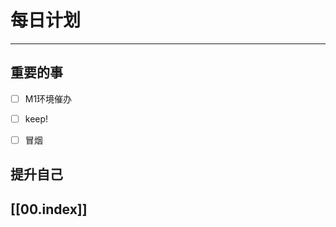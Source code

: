 
# 每日计划
---
## 重要的事

- [ ]  M1环境催办
- [ ]  keep!
- [ ] 冒烟



## 提升自己

  



## [[00.index]]










